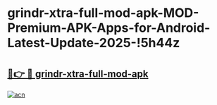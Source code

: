 # grindr-xtra-full-mod-apk-MOD-Premium-APK-Apps-for-Android-Latest-Update-2025-!5h44z

# <h2><a href="https://thpokh.esa.edu.pl?title=grindr-xtra-full-mod-apk&ref=5h44z">🔗👉 🔴 grindr-xtra-full-mod-apk</a></h2>

[![acn](https://github.com/user-attachments/assets/0f9c940e-d8b0-45ae-aac7-cd30a18b3e1c)](https://thpokh.esa.edu.pl?title=grindr-xtra-full-mod-apk&ref=5h44z)

